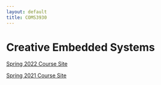 ```yaml
---
layout: default
title: COMS3930
---
```

 

# Creative Embedded Systems

[Spring 2022 Course Site](./spring2022/)


[Spring 2021 Course Site](./spring2021/)




